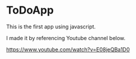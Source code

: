 # ToDoApp

This is the first app using javascript.

I made it by referencing Youtube channel below.

https://www.youtube.com/watch?v=E08jeQBa1D0
